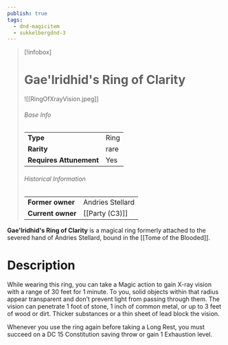 ```yaml
---
publish: true
tags:
  - dnd-magicitem
  - sukkelbergdnd-3
---
```


> [!infobox]  
> # Gae'lridhid's Ring of Clarity
> ![[RingOfXrayVision.jpeg]]
> ###### Base Info
> | | |
> |---|---|
> | **Type** | Ring |
> | **Rarity** | rare |
> | **Requires Attunement** | Yes |
> ###### Historical Information
> | | |
> |---|---|
> | **Former owner** | Andries Stellard |
> | **Current owner** | [[Party (C3)]] |

**Gae'lridhid's Ring of Clarity** is a magical ring formerly attached to the severed hand of Andries Stellard, bound in the [[Tome of the Blooded]]. 
# Description
While wearing this ring, you can take a Magic action to gain X-ray vision with a range of 30 feet for 1 minute. To you, solid objects within that radius appear transparent and don’t prevent light from passing through them. The vision can penetrate 1 foot of stone, 1 inch of common metal, or up to 3 feet of wood or dirt. Thicker substances or a thin sheet of lead block the vision.

Whenever you use the ring again before taking a Long Rest, you must succeed on a DC 15 Constitution saving throw or gain 1 Exhaustion level.